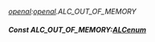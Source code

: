 _[openal](../../modules/openal/openal-module.md):[openal](../../modules/openal/openal-module.md).ALC\_OUT\_OF\_MEMORY_
##### Const ALC\_OUT\_OF\_MEMORY:[ALCenum](../../modules/openal/openal-alcenum.md)
